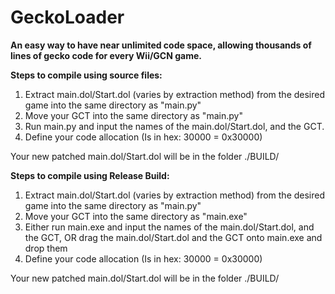 # GeckoLoader
**An easy way to have near unlimited code space, allowing thousands of lines of gecko code for every Wii/GCN game.**

**Steps to compile using source files:**

   1. Extract main.dol/Start.dol (varies by extraction method) from the desired game into the same directory as "main.py"
   2. Move your GCT into the same directory as "main.py"
   3. Run main.py and input the names of the main.dol/Start.dol, and the GCT.
   4. Define your code allocation (Is in hex: 30000 = 0x30000)

   Your new patched main.dol/Start.dol will be in the folder ./BUILD/

**Steps to compile using Release Build:**

   1. Extract main.dol/Start.dol (varies by extraction method) from the desired game into the same directory as "main.py"
   2. Move your GCT into the same directory as "main.exe"
   3. Either run main.exe and input the names of the main.dol/Start.dol, and the GCT, OR drag the main.dol/Start.dol and the GCT onto main.exe and drop them
   4. Define your code allocation (Is in hex: 30000 = 0x30000)

  Your new patched main.dol/Start.dol will be in the folder ./BUILD/
